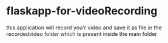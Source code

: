 # flaskapp-for-videoRecording
this application will record you'r video and save it as file in the recordedvideo folder which is present inside the main folder
